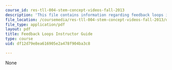 ```yaml
---
course_id: res-tll-004-stem-concept-videos-fall-2013
description: 'This file contains information regarding feedback loops instructor guide. '
file_location: /coursemedia/res-tll-004-stem-concept-videos-fall-2013/df12d79e8ea616905e2a478f904ba3c8_MITRES_TLL-004F13_FeeGuide.pdf
file_type: application/pdf
layout: pdf
title: Feedback Loops Instructor Guide
type: course
uid: df12d79e8ea616905e2a478f904ba3c8

---
```

None